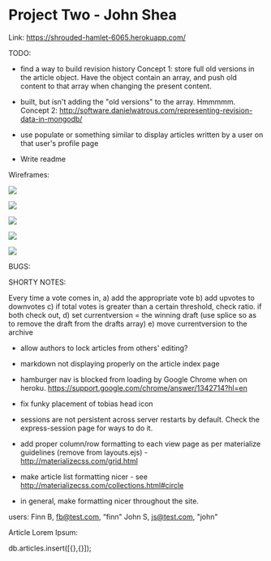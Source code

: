 # Project Two - John Shea

Link: https://shrouded-hamlet-6065.herokuapp.com/

TODO:

* find a way to build revision history
Concept 1: store full old versions in the article object. Have the object contain an array, and push old content to that array when changing the present content.
- built, but isn't adding the "old versions" to the array. Hmmmmm.
Concept 2: http://software.danielwatrous.com/representing-revision-data-in-mongodb/

* use populate or something similar to display articles written by a user on that user's profile page

* Write readme

Wireframes:

![](http://cl.ly/image/002g3N1n3I2z/wiki_db_wireframe.jpg)

![](http://cl.ly/image/2A3Z350g2Y1K/wiki_routes_wireframe_1.jpg)

![](http://cl.ly/image/1f222N1J2c1G/wiki_routes_wireframe_2.jpg)

![](http://cl.ly/image/1t0O0e1t1f0G/wiki_views_wireframe_1.jpg)

![](http://cl.ly/image/2W0m0X381U3o/wiki_views_wireframe_2.jpg)

BUGS:


SHORTY NOTES:

Every time a vote comes in,
a) add the appropriate vote
b) add upvotes to downvotes
c) if total votes is greater than a certain threshold, check ratio. if both check out,
d) set currentversion = the winning draft (use splice so as to remove the draft from the drafts array)
e) move currentversion to the archive

* allow authors to lock articles from others' editing?







* markdown not displaying properly on the article index page

* hamburger nav is blocked from loading by Google Chrome when on heroku. https://support.google.com/chrome/answer/1342714?hl=en

* fix funky placement of tobias head icon

* sessions are not persistent across server restarts by default. Check the express-session page for ways to do it.

* add proper column/row formatting to each view page as per materialize guidelines (remove from layouts.ejs) - http://materializecss.com/grid.html

* make article list formatting nicer - see http://materializecss.com/collections.html#circle

* in general, make formatting nicer throughout the site.

users:
Finn B, fb@test.com, “finn"
John S, js@test.com, "john"

Article Lorem Ipsum:

db.articles.insert([{},{}]);

